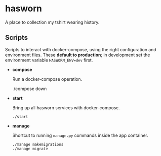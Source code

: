 hasworn
=======

A place to collection my tshirt wearing history.



## Scripts

Scripts to interact with docker-compose, using the right configuration and
environment files. These **default to production**; in development set the
environment variable `HASWORN_ENV=dev` first.

  * **compose**

    Run a docker-compose operation.

      ./compose down

  * **start**

    Bring up all hasworn services with docker-compose.

        ./start

  * **manage**

    Shortcut to running `manage.py` commands inside the app container.

        ./manage makemigrations
        ./manage migrate
